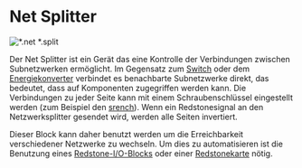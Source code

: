 # Net Splitter

![*.net *.split](oredict:opencomputers:netSplitter)

Der Net Splitter ist ein Gerät das eine Kontrolle der Verbindungen zwischen Subnetzwerken ermöglicht. Im Gegensatz zum [Switch](switch.md) oder dem [Energiekonverter](powerConverter.md) verbindet es benachbarte Subnetzwerke direkt, das bedeutet, dass auf Komponenten zugegriffen werden kann. Die Verbindungen zu jeder Seite kann mit einem Schraubenschlüssel eingestellt werden (zum Beispiel den [srench](../item/wrench.md)). Wenn ein Redstonesignal an den Netzwerksplitter gesendet wird, werden alle Seiten invertiert.

Dieser Block kann daher benutzt werden um die Erreichbarkeit verschiedener Netzwerke zu wechseln. Um dies zu automatisieren ist die Benutzung eines [Redstone-I/O-Blocks](redstone.md) oder einer [Redstonekarte](../item/redstoneCard1.md) nötig.
